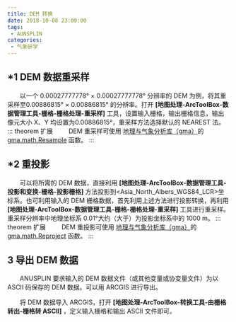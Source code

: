 ```yaml
---
title: DEM 转换
date: 2018-10-08 23:00:00
tags:
 - AUNSPLIN
categories:
 - 气象研学
---
```


## *1 DEM 数据重采样	
&emsp;&emsp;以一个 0.00027777778° × 0.00027777778° 分辨率的 DEM 为例，将其重采样至0.00886815° × 0.00886815° 的分辨率。打开 **[地图处理-ArcToolBox-数据管理工具-栅格-栅格处理-重采样]** 工具，设置输入栅格，输出栅格信息，输出像元大小 X、Y 均设置为0.00886815°，重采样方法选择默认的 NEAREST 法。
::: theorem 扩展
&emsp;&emsp; DEM 重采样可使用 [地理与气象分析库（gma）](/gma/Introduce.html)的 [gma.math.Resample](/gma/UserGuide-rasp.html#resample) 函数。
:::
## *2 重投影
&emsp;&emsp;可以将所需的 DEM 数据，直接利用 **[地图处理-ArcToolBox-数据管理工具-投影和变换-栅格-投影栅格]** 方法投影到<Asia_North_Albers_WGS84_LCR>坐标系。也可利用输入的 DEM 栅格数据，首先利用上述方法进行投影转换，再利用 **[地图处理-ArcToolBox-数据管理工具-栅格-栅格处理-重采样]** 工具进行重采样。重采样分辨率中地理坐标系 0.01°大约（大于）为投影坐标系中的 1000 m。
::: theorem 扩展
&emsp;&emsp; DEM 重投影可使用 [地理与气象分析库（gma）](/gma/Introduce.html)的 [gma.math.Reproject](/gma/UserGuide-rasp.html#reproject) 函数。
:::
## 3 导出 DEM 数据

&emsp;&emsp;ANUSPLIN 要求输入的 DEM 数据文件（或其他变量或协变量文件）为以 ASCII 码保存的 DEM 数据。可以用 ARCGIS 进行导出。

&emsp;&emsp;将 DEM 数据导入 ARCGIS，打开 **[地图处理-ArcToolBox-转换工具-由栅格转出-栅格转 ASCII]** ，定义输入栅格和输出 ASCII 文件即可。


